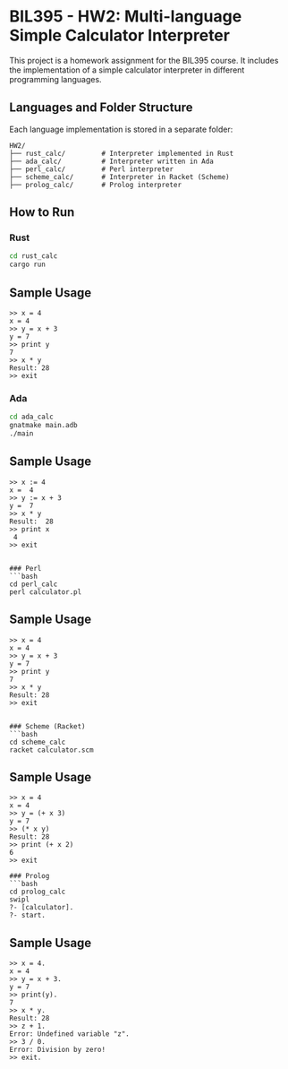 # BIL395 - HW2: Multi-language Simple Calculator Interpreter

This project is a homework assignment for the BIL395 course. It includes the implementation of a simple calculator interpreter in different programming languages. 

## Languages and Folder Structure

Each language implementation is stored in a separate folder:

```
HW2/
├── rust_calc/         # Interpreter implemented in Rust
├── ada_calc/          # Interpreter written in Ada
├── perl_calc/         # Perl interpreter
├── scheme_calc/       # Interpreter in Racket (Scheme)
├── prolog_calc/       # Prolog interpreter
```


## How to Run

### Rust
```bash
cd rust_calc
cargo run
```

## Sample Usage
```text
>> x = 4
x = 4
>> y = x + 3
y = 7
>> print y
7
>> x * y
Result: 28
>> exit
```

### Ada
```bash
cd ada_calc
gnatmake main.adb
./main
```

## Sample Usage
```text
>> x := 4
x =  4
>> y := x + 3
y =  7
>> x * y
Result:  28
>> print x
 4
>> exit


### Perl
```bash
cd perl_calc
perl calculator.pl
```

## Sample Usage
```text
>> x = 4
x = 4
>> y = x + 3
y = 7
>> print y
7
>> x * y
Result: 28
>> exit


### Scheme (Racket)
```bash
cd scheme_calc
racket calculator.scm
```
## Sample Usage
```text
>> x = 4
x = 4
>> y = (+ x 3)
y = 7
>> (* x y)
Result: 28
>> print (+ x 2)
6
>> exit

### Prolog
```bash
cd prolog_calc
swipl
?- [calculator].
?- start.
```

## Sample Usage
```text
>> x = 4.
x = 4
>> y = x + 3.
y = 7
>> print(y).
7
>> x * y.
Result: 28
>> z + 1.
Error: Undefined variable "z".
>> 3 / 0.
Error: Division by zero!
>> exit.



